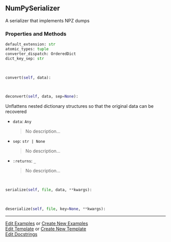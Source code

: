 ## <a id="McUtils.Scaffolding.Serializers.NumPySerializer">NumPySerializer</a>
A serializer that implements NPZ dumps

### Properties and Methods
```python
default_extension: str
atomic_types: tuple
converter_dispatch: OrderedDict
dict_key_sep: str
```
<a id="McUtils.Scaffolding.Serializers.NumPySerializer.convert" class="docs-object-method">&nbsp;</a>
```python
convert(self, data): 
```

<a id="McUtils.Scaffolding.Serializers.NumPySerializer.deconvert" class="docs-object-method">&nbsp;</a>
```python
deconvert(self, data, sep=None): 
```
Unflattens nested dictionary structures so that the original data
        can be recovered
- `data`: `Any`
    >No description...
- `sep`: `str | None`
    >No description...
- `:returns`: `_`
    >No description...

<a id="McUtils.Scaffolding.Serializers.NumPySerializer.serialize" class="docs-object-method">&nbsp;</a>
```python
serialize(self, file, data, **kwargs): 
```

<a id="McUtils.Scaffolding.Serializers.NumPySerializer.deserialize" class="docs-object-method">&nbsp;</a>
```python
deserialize(self, file, key=None, **kwargs): 
```





___

[Edit Examples](https://github.com/McCoyGroup/McUtils/edit/edit/ci/examples/ci/docs/McUtils/Scaffolding/Serializers/NumPySerializer.md) or 
[Create New Examples](https://github.com/McCoyGroup/McUtils/new/edit/?filename=ci/examples/ci/docs/McUtils/Scaffolding/Serializers/NumPySerializer.md) <br/>
[Edit Template](https://github.com/McCoyGroup/McUtils/edit/edit/ci/docs/ci/docs/McUtils/Scaffolding/Serializers/NumPySerializer.md) or 
[Create New Template](https://github.com/McCoyGroup/McUtils/new/edit/?filename=ci/docs/templates/ci/docs/McUtils/Scaffolding/Serializers/NumPySerializer.md) <br/>
[Edit Docstrings](https://github.com/McCoyGroup/McUtils/edit/edit/McUtils/Scaffolding/Serializers.py?message=Update%20Docs)